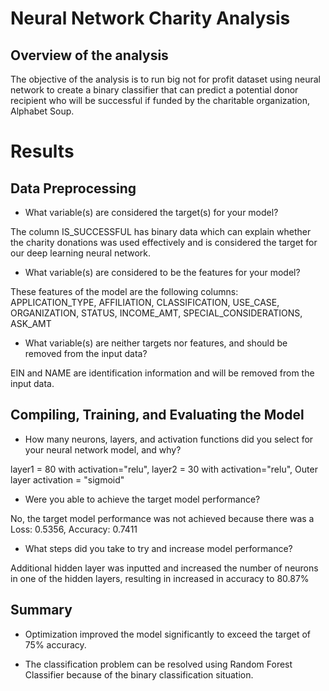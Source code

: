 # Neural Network Charity Analysis

## Overview of the analysis

The objective of the analysis is to run big not for profit dataset using neural network to create a binary classifier that can predict a potential donor recipient who will be successful if funded by the charitable organization, Alphabet Soup. 


# Results
## Data Preprocessing
* What variable(s) are considered the target(s) for your model?

The column IS_SUCCESSFUL has binary data which can explain whether the charity donations was used effectively and is considered the target for our deep learning neural network.

* What variable(s) are considered to be the features for your model?

These features of the model are the following columns:
 APPLICATION_TYPE, AFFILIATION, CLASSIFICATION, USE_CASE, ORGANIZATION, STATUS, INCOME_AMT, SPECIAL_CONSIDERATIONS, ASK_AMT 

* What variable(s) are neither targets nor features, and should be removed from the input data?

EIN and NAME are identification information and will be removed from the input data.

## Compiling, Training, and Evaluating the Model

* How many neurons, layers, and activation functions did you select for your neural network model, and why?

layer1 = 80 with activation="relu", layer2 = 30 with activation="relu", Outer layer activation = "sigmoid"

* Were you able to achieve the target model performance?

No, the target model performance was not achieved because there was a Loss: 0.5356, Accuracy: 0.7411

* What steps did you take to try and increase model performance?

Additional hidden layer was inputted and increased the number of neurons in one of the hidden layers, resulting in increased in accuracy to 80.87%


## Summary

* Optimization improved the model significantly to exceed the target of 75% accuracy.


* The classification problem can be resolved using Random Forest Classifier because of the binary classification situation.




